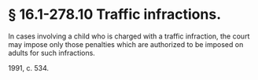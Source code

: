 # § 16.1-278.10 Traffic infractions.

<p>In cases involving a child who is charged with a traffic infraction, the court may impose only those penalties which are authorized to be imposed on adults for such infractions.</p><p>1991, c. 534.</p>